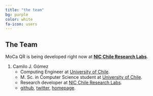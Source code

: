 ```yaml
---
title: "the team"
bg: purple
color: white
fa-icon: users
---
```


## The Team

MoCa QR is being developed right now at [**NIC Chile Research Labs**](http://www.niclabs.cl).

1. Camilo J. Gómez
    - Computing Engineer at [University of Chile](http://dcc.uchile.cl).
    - M. Sc. in Computer Science student at [University of Chile](http://dcc.uchile.cl).
    - Research developer at [NIC Chile Research Labs](http://www.niclabs.cl).
    - [github](www.github.com/CamiloG), [twitter](www.twitter.com/milogomez_), [homepage](http://camilog.github.io).